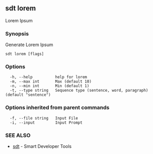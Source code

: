 ## sdt lorem

Lorem Ipsum

### Synopsis

Generate Lorem Ipsum

```
sdt lorem [flags]
```

### Options

```
  -h, --help          help for lorem
  -m, --max int       Max (default 10)
  -n, --min int       Min (default 1)
  -t, --type string   Sequence type (sentence, word, paragraph) (default "sentence")
```

### Options inherited from parent commands

```
  -f, --file string   Input File
  -i, --input         Input Prompt
```

### SEE ALSO

* [sdt](sdt.md)	 - Smart Developer Tools

